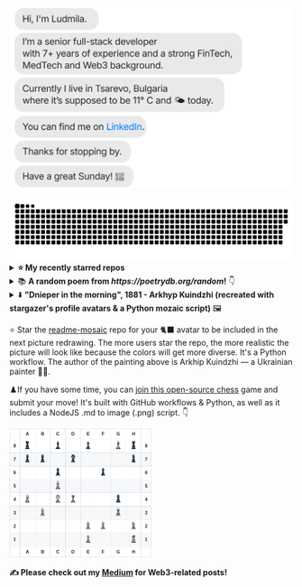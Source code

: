 [![](https://raw.githubusercontent.com/milaabl/milaabl/main/chat.svg)](https://www.linkedin.com/in/ludmila-a-dev/)

<!-- https://github.com/milaabl/milaabl/assets/86361434/c35b0e6f-acf0-435e-920d-b90faa4788ad -->

<img alt="Snake eating my contributions for breakfast🧉" src="https://raw.githubusercontent.com/milaabl/milaabl-readme/preview/github-contribution-grid-snake.svg" />

<details>
<summary>
  <strong>⭐ My recently starred repos </strong>
</summary>
  
<!-- Starred repos start -->
| Name | Url | Stars | Description |
| --- | --- |  --- |  --- |
| arianXdev/hardhat-jest|https://github.com/arianXdev/hardhat-jest|10|A Hardhat plugin that allows you to use Jest easily!|
| przemek890/Gender_prediction|https://github.com/przemek890/Gender_prediction|3|An application that utilizes camera input to predict a person's gender using a convolutional layer in PyTorch.|
| vontanne/Armenian-JavaScript-Community|https://github.com/vontanne/Armenian-JavaScript-Community|5|Welcome to the Armenian JavaScript Community Repository!|
| pieralukasz/pixel-recruitment-task|https://github.com/pieralukasz/pixel-recruitment-task|1|Zadanie rekrutacyjne Pixel Technology|
| SaraRasoulian/oop-solid-patterns|https://github.com/SaraRasoulian/oop-solid-patterns|8|💎  An educational repository for OOP, SOLID and Design Patterns|
| SaraRasoulian/SaraRasoulian|https://github.com/SaraRasoulian/SaraRasoulian|10||
| BogdanMFometescu/resume-builder|https://github.com/BogdanMFometescu/resume-builder|12|Django-based web application that allows users to create, update, and export professional resumes.|
| 0xMimir/Advance-CNN-LSTM-Model-for-Cryptocurrency-Forecasting|https://github.com/0xMimir/Advance-CNN-LSTM-Model-for-Cryptocurrency-Forecasting|6|CNN LSTM model used for predicting cryptocurrencies|
| b-hristov/b-hristov|https://github.com/b-hristov/b-hristov|1||
| CloverGit/CloverGit|https://github.com/CloverGit/CloverGit|5||
| TatevKaren/TatevKaren-data-science-portfolio|https://github.com/TatevKaren/TatevKaren-data-science-portfolio|54|Data Science Portfolio of Tatev Karen Aslanyan including Case Studies and Research Projects that I have completed that solve business problems or introduce new products. Case Study papers, codes, and additional resources are all included.|
| PiotrRut/elonmusk-twitter-notifier|https://github.com/PiotrRut/elonmusk-twitter-notifier|60|AI driven e-mail notifier for tweets mentioning stock from Elon Musk 📈|
| Vendicated/Vencord|https://github.com/Vendicated/Vencord|6022|The cutest Discord client mod|
| yeoman/yo|https://github.com/yeoman/yo|3771|CLI tool for running Yeoman generators|
| matter-labs/zksync-era|https://github.com/matter-labs/zksync-era|2325|zkSync era|
| 0age/create2crunch|https://github.com/0age/create2crunch|407|A Rust program for finding salts that create gas-efficient Ethereum addresses via CREATE2.|
| joshstevens19/ethereum-multicall|https://github.com/joshstevens19/ethereum-multicall|322|Ability to call many ethereum constant function calls in 1 JSONRPC request|
| threshold-network/token-dashboard|https://github.com/threshold-network/token-dashboard|21||
| LimeChain/mongoose-immutable-plugin|https://github.com/LimeChain/mongoose-immutable-plugin|2|Mongoose plugin guarding fields from modifications|
| ankitects/anki|https://github.com/ankitects/anki|16720|Anki's shared backend and web components, and the Qt frontend|
| lightningnetwork/lnd|https://github.com/lightningnetwork/lnd|7401|Lightning Network Daemon ⚡️|
| CoNarrative/mongo-immutable|https://github.com/CoNarrative/mongo-immutable|10|Immutable MongoDB.|
| lightningdevkit/rust-lightning|https://github.com/lightningdevkit/rust-lightning|1059|A highly modular Bitcoin Lightning library written in Rust. It's rust-lightning, not Rusty's Lightning!|
| node-lightning/node-lightning|https://github.com/node-lightning/node-lightning|128|Bitcoin Lighting Network implemented in Node.js|
| OpenZeppelin/openzeppelin-contracts-upgradeable|https://github.com/OpenZeppelin/openzeppelin-contracts-upgradeable|923|Upgradeable variant of OpenZeppelin Contracts, meant for use in upgradeable contracts. |
| dapphub/ds-test|https://github.com/dapphub/ds-test|196|Assertions, equality checks and other test helpers|
| hbarcelos/forge-multi-version|https://github.com/hbarcelos/forge-multi-version|24|Using forge with multiple solc versions|
| threshold-network/merkle-distribution|https://github.com/threshold-network/merkle-distribution|1|Threshold Network rewards generation and distribution|
| nucypher/nucypher-contracts|https://github.com/nucypher/nucypher-contracts|15|Ethereum contracts supporting TACo applications on the Threshold Network.|
| keep-network/tbtc-v2|https://github.com/keep-network/tbtc-v2|45|Trustlessly tokenized Bitcoin everywhere, version 2|

<!-- Starred repos end -->

</details>

<details>
  <summary>📚 <strong>A random poem from <em>https://poetrydb.org/random</em>!</strong> 👇 </summary>

<!-- Start poem -->
# 💮 Marianne's Dream by *Percy Bysshe Shelley*

<p>
    A pale Dream came to a Lady fair,<br/>And said, A boon, a boon, I pray!<br/>I know the secrets of the air,<br/>And things are lost in the glare of day,<br/>Which I can make the sleeping see,<br/>If they will put their trust in me.<br/><br/>And thou shalt know of things unknown,<br/>If thou wilt let me rest between<br/>The veiny lids, whose fringe is thrown<br/>Over thine eyes so dark and sheen:<br/>And half in hope, and half in fright,<br/>The Lady closed her eyes so bright.<br/><br/>At first all deadly shapes were driven<br/>Tumultuously across her sleep,<br/>And o'er the vast cope of bending heaven<br/>All ghastly-visaged clouds did sweep;<br/>And the Lady ever looked to spy<br/>If the golden sun shone forth on high.<br/><br/>And as towards the east she turned,<br/>She saw aloft in the morning air,<br/>Which now with hues of sunrise burned,<br/>A great black Anchor rising there;<br/>And wherever the Lady turned her eyes,<br/>It hung before her in the skies.<br/><br/>The sky was blue as the summer sea,<br/>The depths were cloudless overhead,<br/>The air was calm as it could be,<br/>There was no sight or sound of dread,<br/>But that black Anchor floating still<br/>Over the piny eastern hill.<br/><br/>The Lady grew sick with a weight of fear<br/>To see that Anchor ever hanging,<br/>And veiled her eyes; she then did hear<br/>The sound as of a dim low clanging,<br/>And looked abroad if she might know<br/>Was it aught else, or but the flow<br/>Of the blood in her own veins, to and fro.<br/><br/>There was a mist in the sunless air,<br/>Which shook as it were with an earthquake's shock,<br/>But the very weeds that blossomed there<br/>Were moveless, and each mighty rock<br/>Stood on its basis steadfastly;<br/>The Anchor was seen no more on high.<br/><br/>But piled around, with summits hid<br/>In lines of cloud at intervals,<br/>Stood many a mountain pyramid<br/>Among whose everlasting walls<br/>Two mighty cities shone, and ever<br/>Through the red mist their domes did quiver.<br/><br/>On two dread mountains, from whose crest,<br/>Might seem, the eagle, for her brood,<br/>Would ne'er have hung her dizzy nest,<br/>Those tower-encircled cities stood.<br/>A vision strange such towers to see,<br/>Sculptured and wrought so gorgeously,<br/>Where human art could never be.<br/><br/>And columns framed of marble white,<br/>And giant fanes, dome over dome<br/>Piled, and triumphant gates, all bright<br/>With workmanship, which could not come<br/>From touch of mortal instrument,<br/>Shot o'er the vales, or lustre lent<br/>From its own shapes magnificent.<br/><br/>But still the Lady heard that clang<br/>Filling the wide air far away;<br/>And still the mist whose light did hang<br/>Among the mountains shook alway,<br/>So that the Lady's heart beat fast,<br/>As half in joy, and half aghast,<br/>On those high domes her look she cast.<br/><br/>Sudden, from out that city sprung<br/>A light that made the earth grow red;<br/>Two flames that each with quivering tongue<br/>Licked its high domes, and overhead<br/>Among those mighty towers and fanes<br/>Dropped fire, as a volcano rains<br/>Its sulphurous ruin on the plains.<br/><br/>And hark! a rush as if the deep<br/>Had burst its bonds; she looked behind<br/>And saw over the western steep<br/>A raging flood descend, and wind<br/>Through that wide vale; she felt no fear,<br/>But said within herself, 'Tis clear<br/>These towers are Nature's own, and she<br/>To save them has sent forth the sea.<br/><br/>And now those raging billows came<br/>Where that fair Lady sate, and she<br/>Was borne towards the showering flame<br/>By the wild waves heaped tumultuously.<br/>And, on a little plank, the flow<br/>Of the whirlpool bore her to and fro.<br/><br/>The flames were fiercely vomited<br/>From every tower and every dome,<br/>And dreary light did widely shed<br/>O'er that vast flood's suspended foam,<br/>Beneath the smoke which hung its night<br/>On the stained cope of heaven's light.<br/><br/>The plank whereon that Lady sate<br/>Was driven through the chasms, about and about,<br/>Between the peaks so desolate<br/>Of the drowning mountains, in and out,<br/>As the thistle-beard on a whirlwind sails--<br/>While the flood was filling those hollow vales.<br/><br/>At last her plank an eddy crossed,<br/>And bore her to the city's wall,<br/>Which now the flood had reached almost;<br/>It might the stoutest heart appal<br/>To hear the fire roar and hiss<br/>Through the domes of those mighty palaces.<br/><br/>The eddy whirled her round and round<br/>Before a gorgeous gate, which stood<br/>Piercing the clouds of smoke which bound<br/>Its aery arch with light like blood;<br/>She looked on that gate of marble clear,<br/>With wonder that extinguished fear.<br/><br/>For it was filled with sculptures rarest,<br/>Of forms most beautiful and strange,<br/>Like nothing human, but the fairest<br/>Of winged shapes, whose legions range<br/>Throughout the sleep of those that are,<br/>Like this same Lady, good and fair.<br/><br/>And as she looked, still lovelier grew<br/>Those marble forms;--the sculptor sure<br/>Was a strong spirit, and the hue<br/>Of his own mind did there endure<br/>After the touch, whose power had braided<br/>Such grace, was in some sad change faded.<br/><br/>She looked, the flames were dim, the flood<br/>Grew tranquil as a woodland river<br/>Winding through hills in solitude;<br/>Those marble shapes then seemed to quiver,<br/>And their fair limbs to float in motion,<br/>Like weeds unfolding in the ocean.<br/><br/>And their lips moved; one seemed to speak,<br/>When suddenly the mountains cracked,<br/>And through the chasm the flood did break<br/>With an earth-uplifting cataract:<br/>The statues gave a joyous scream,<br/>And on its wings the pale thin Dream<br/>Lifted the Lady from the stream.<br/><br/>The dizzy flight of that phantom pale<br/>Waked the fair Lady from her sleep,<br/>And she arose, while from the veil<br/>Of her dark eyes the Dream did creep,<br/>And she walked about as one who knew<br/>That sleep has sights as clear and true<br/>As any waking eyes can view.
</p>

***
<!-- End poem -->
</details>

<details>
<summary>
  ⬇️ <strong>"Dnieper in the morning", 1881 - Arkhyp Kuindzhi (recreated with stargazer's profile avatars & a Python mozaic script)</strong> 🖼️
</summary>

<img width="49%" src="https://raw.githubusercontent.com/milaabl/readme-mosaic/main/data/input.jpg" alt="Original picture"/>
<img width="49%" src="https://raw.githubusercontent.com/milaabl/readme-mosaic/main/data/output.jpg" alt="Output picture"/>
<img width="70%" src="https://raw.githubusercontent.com/milaabl/readme-mosaic/main/data/output.gif" alt="Output GIF"/>
</details>

⭐ Star the [readme-mosaic](https://github.com/milaabl/readme-mosaic) repo for your 🐈‍⬛ avatar to be included in the next picture redrawing. The more users star the repo, the more realistic the picture will look like because the colors will get more diverse. It's a Python workflow. The author of the painting above is Arkhip Kuindzhi — a Ukrainian painter 💙💛.

♟️If you have some time, you can [join this open-source chess](https://github.com/milaabl/readme-chess) game and submit your move! It's built with GitHub workflows & Python, as well as it includes a NodeJS .md to image (.png) script. 👇

<a href="https://github.com/milaabl/readme-chess/blob/master/README.md"><img src="https://raw.githubusercontent.com/milaabl/readme-chess/master/chess.png" alt="README chess dynamic game preview" width="50%" /></a>

<strong>✍️ Please check out my <a href="https://medium.com/@milaabl2405">Medium</a> for Web3-related posts!</strong>
